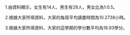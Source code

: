 1.由資料顯示，女生有14人、男生有28人，男女比為1:0.5。

2.根據大家所填資料，大家的每周平均讀書時間為10.2738小時。

3.根據大家所填資料，大家的這學期的學分數平均為18.93學分。
